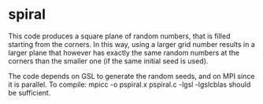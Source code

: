 # spiral
This code produces a square plane of random numbers, that is filled starting from the corners. In this way, using a larger grid number results in a larger plane that however has exactly the same random numbers at the corners than the smaller one (if the same initial seed is used).

The code depends on GSL to generate the random seeds, and on MPI since it is parallel.
To compile:
  mpicc -o pspiral.x pspiral.c -lgsl -lgslcblas
should be sufficient.
